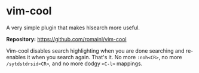 # vim-cool

A very simple plugin that makes hlsearch more useful.

**Repository:** <https://github.com/romainl/vim-cool> 

Vim-cool disables search highlighting when you are done searching and re-enables it when you search again. That's it. No more `:noh<CR>`, no more `/sytdstdrsid<CR>`, and no more dodgy `<C-l>` mappings.
